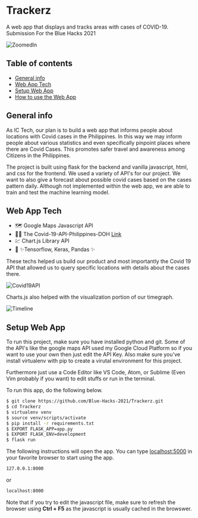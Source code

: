 # Trackerz
A web app that displays and tracks areas with cases of COVID-19. Submission For the Blue Hacks 2021

![ZoomedIn][ZoomedIn]

## Table of contents
* [General info](#general-info)
* [Web App Tech](#web-app-tech)
* [Setup Web App](#setup-web-app)
* [How to use the Web App](#how-to-use-web-app)

## General info
As IC Tech, our plan is to build a web app that informs people about locations with Covid cases in the Philippines. In this way we may inform people about various statistics and even specifically pinpoint places where there are Covid Cases. This promotes safer travel and awareness among Citizens in the Philippines.

The project is built using flask for the backend and vanilla javascript, html, and css for the frontend. We used a variety of API's for our project. We want to also give a forecast about possible covid cases based on the cases pattern daily. Although not implemented within the web app, we are able to train and test the machine learning model.


## Web App Tech

- 🗺️ Google Maps Javascript API
- 👩‍⚕️ The Covid-19-API-Philippines-DOH [Link](https://documenter.getpostman.com/view/12463261/T1LV9jLU) 
- 💹 Chart.js Library API
- 🤖 ✨Tensorflow, Keras, Pandas ✨

These techs helped us build our product and most importantly the Covid 19 API that allowed us to query specific locations with details about the cases there. 

![Covid19API][Covid19API]

Charts.js also helped with the visualization portion of our timegraph.

![Timeline][Timeline]



## Setup Web App
To run this project, make sure you have installed python and git. Some of the API's like the google maps API used my Google Cloud Platform so if you want to use your own then just edit the API Key. Also make sure you've install virtualenv with pip to create a virutal environment for this project.

 Furthermore just use a Code Editor like VS Code, Atom, or Sublime (Even Vim probably if you want) to edit stuffs or run in the terminal.

To run this app, do the following below.

```sh
$ git clone https://github.com/Blue-Hacks-2021/Trackerz.git
$ cd Trackerz
$ virtualenv venv
$ source venv/scripts/activate
$ pip install -r requirements.txt
$ EXPORT FLASK_APP=app.py
$ EXPORT FLASK_ENV=development
$ flask run
```

The following instructions will open the app. You can type [localhost:5000](localhost.5000) in your favorite browser to start using the app. 

```sh
127.0.0.1:8000
```

or 

```sh
localhost:8000
```

Note that if you try to edit the javascript file, make sure to refresh the browser using **Ctrl + F5** as the javascript is usually cached in the browswer.

[Covid19API]:
https://github.com/Blue-Hacks-2021/Trackerz/blob/main/media/covid_api.png
[ZoomedIn]:
https://github.com/Blue-Hacks-2021/Trackerz/blob/main/media/zoomed-in.png
[ZoomedOut]:
https://github.com/Blue-Hacks-2021/Trackerz/blob/main/media/zoomed-out.png
[Timeline]:
https://github.com/Blue-Hacks-2021/Trackerz/blob/main/media/timeline.png